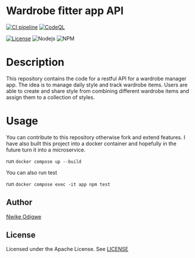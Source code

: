 # Wardrobe fitter app API

[![CI pipeline](https://github.com/nwikeodigwe/fitter/actions/workflows/main.yml/badge.svg)](https://github.com/nwikeodigwe/fitter/actions/workflows/main.yml)
[![CodeQL](https://github.com/nwikeodigwe/fitter/actions/workflows/github-code-scanning/codeql/badge.svg)](https://github.com/nwikeodigwe/fitter/actions/workflows/github-code-scanning/codeql)

[![License](https://img.shields.io/badge/License-Apache%202.0-blue.svg)](https://opensource.org/licenses/Apache-2.0)
![Nodejs ](https://img.shields.io/badge/node_v20.17.0-blue.svg)
![NPM](https://img.shields.io/badge/npm-10.9.2-green.svg)

# Description

This repository contains the code for a restful API for a wardrobe manager app. The idea is to manage daily style and track wardrobe items. Users are able to create and share style from combining different wardrobe items and assign them to a collection of styles.

# Usage

You can contribute to this repository otherwise fork and extend features. I have also built this project into a docker container and hopefully in the future turn it into a microservice.

run `docker compose up --build`

You can also run test

run `docker compose exec -it app npm test`

## Author

[Nwike Odigwe](https://www.linkedin.com/in/nwikeodigwe/)

## License

Licensed under the Apache License. See [LICENSE](LICENSE)
